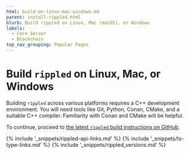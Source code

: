 ```yaml
---
html: build-on-linux-mac-windows.md
parent: install-rippled.html
blurb: Build rippled on Linux, Mac (macOS), or Windows
labels:
  - Core Server
  - Blockchain
top_nav_grouping: Popular Pages
---
```

# Build `rippled` on Linux, Mac, or Windows

Building `rippled` across various platforms requires a C++ development environment. You will need tools like Git, Python, Conan, CMake, and a suitable C++ compiler. Familiarity with Conan and CMake will be helpful.

To continue, proceed to [the latest `rippled` build instructions on GitHub](https://github.com/XRPLF/rippled/blob/develop/BUILD.md).

<!--{# common link defs #}--> 
{% include '_snippets/rippled-api-links.md' %} 
{% include '_snippets/tx-type-links.md' %} 
{% include '_snippets/rippled_versions.md' %}
